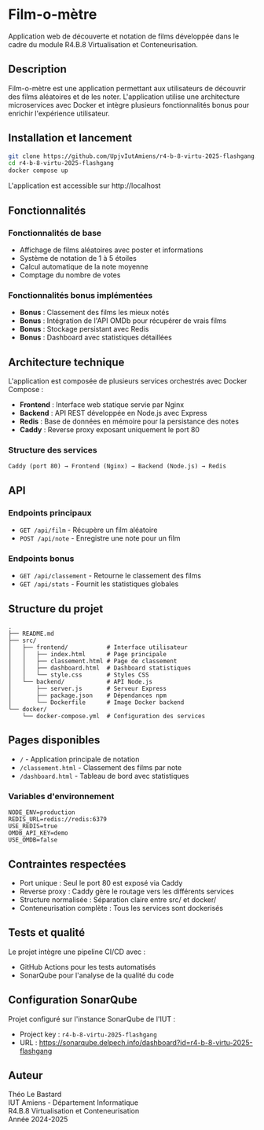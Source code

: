 # Film-o-mètre

Application web de découverte et notation de films développée dans le cadre du module R4.B.8 Virtualisation et Conteneurisation.

## Description

Film-o-mètre est une application permettant aux utilisateurs de découvrir des films aléatoires et de les noter. L'application utilise une architecture microservices avec Docker et intègre plusieurs fonctionnalités bonus pour enrichir l'expérience utilisateur.

## Installation et lancement

```bash
git clone https://github.com/UpjvIutAmiens/r4-b-8-virtu-2025-flashgang.git
cd r4-b-8-virtu-2025-flashgang
docker compose up
```

L'application est accessible sur http://localhost

## Fonctionnalités

### Fonctionnalités de base
- Affichage de films aléatoires avec poster et informations
- Système de notation de 1 à 5 étoiles
- Calcul automatique de la note moyenne
- Comptage du nombre de votes

### Fonctionnalités bonus implémentées
- **Bonus** : Classement des films les mieux notés
- **Bonus** : Intégration de l'API OMDb pour récupérer de vrais films
- **Bonus** : Stockage persistant avec Redis
- **Bonus** : Dashboard avec statistiques détaillées

## Architecture technique

L'application est composée de plusieurs services orchestrés avec Docker Compose :

- **Frontend** : Interface web statique servie par Nginx
- **Backend** : API REST développée en Node.js avec Express
- **Redis** : Base de données en mémoire pour la persistance des notes
- **Caddy** : Reverse proxy exposant uniquement le port 80

### Structure des services
```
Caddy (port 80) → Frontend (Nginx) → Backend (Node.js) → Redis
```

## API

### Endpoints principaux
- `GET /api/film` - Récupère un film aléatoire
- `POST /api/note` - Enregistre une note pour un film

### Endpoints bonus
- `GET /api/classement` - Retourne le classement des films
- `GET /api/stats` - Fournit les statistiques globales

## Structure du projet

```
.
├── README.md
├── src/
│   ├── frontend/           # Interface utilisateur
│   │   ├── index.html      # Page principale
│   │   ├── classement.html # Page de classement
│   │   ├── dashboard.html  # Dashboard statistiques
│   │   └── style.css       # Styles CSS
│   └── backend/            # API Node.js
│       ├── server.js       # Serveur Express
│       ├── package.json    # Dépendances npm
│       └── Dockerfile      # Image Docker backend
└── docker/
    └── docker-compose.yml  # Configuration des services
```

## Pages disponibles

- `/` - Application principale de notation
- `/classement.html` - Classement des films par note
- `/dashboard.html` - Tableau de bord avec statistiques


### Variables d'environnement

```
NODE_ENV=production
REDIS_URL=redis://redis:6379
USE_REDIS=true
OMDB_API_KEY=demo
USE_OMDB=false
```

## Contraintes respectées

- Port unique : Seul le port 80 est exposé via Caddy
- Reverse proxy : Caddy gère le routage vers les différents services
- Structure normalisée : Séparation claire entre src/ et docker/
- Conteneurisation complète : Tous les services sont dockerisés

## Tests et qualité

Le projet intègre une pipeline CI/CD avec :
- GitHub Actions pour les tests automatisés
- SonarQube pour l'analyse de la qualité du code

## Configuration SonarQube

Projet configuré sur l'instance SonarQube de l'IUT :
- Project key : `r4-b-8-virtu-2025-flashgang`
- URL : https://sonarqube.delpech.info/dashboard?id=r4-b-8-virtu-2025-flashgang

## Auteur

Théo Le Bastard  
IUT Amiens - Département Informatique  
R4.B.8 Virtualisation et Conteneurisation  
Année 2024-2025

